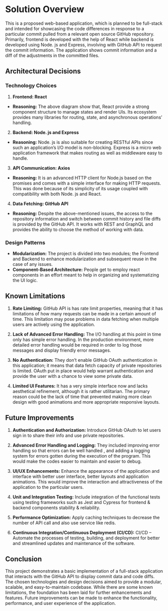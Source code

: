 # Solution Overview

This is a proposed web-based application, which is planned to be full-stack and intended for showcasing the code differences in response to a particular commit pulled from a relevant open source GitHub repository. Primarily, frontend is developed with the help of React while backend is developed using Node. js and Express, involving with GitHub API to request the commit information. The application shows commit information and a diff of the adjustments in the committed files.

## Architectural Decisions

### Technology Choices

1. **Frontend: React**
- **Reasoning:** The above diagram show that, React provide a strong component structure to manage states and render UIs. Its ecosystem provides many libraries for routing, state, and asynchronous operations’ handling.

2. **Backend: Node. js and Express**
- **Reasoning:** Node. js is also suitable for creating RESTful APIs since such an application’s I/O model is non-blocking. Express is a micro web application framework that makes routing as well as middleware easy to handle.

3. **API Communication: Axios**
- **Reasoning:** It is an advanced HTTP client for Node.js based on the promises and comes with a simple interface for making HTTP requests. This was done because of its simplicity of its usage coupled with compatibility with both Node. js and React.

4. **Data Fetching: GitHub API**
- **Reasoning:** Despite the above-mentioned issues, the access to the repository information and switch between commit history and file diffs is provided by the GitHub API. It works with REST and GraphQL and provides the ability to choose the method of working with data.

### Design Patterns

- **Modularization:** The project is divided into two modules; the Frontend and Backend to enhance modularization and subsequent reuse in the case of any issues.
- **Component-Based Architecture:** People get to employ react components in an effort meant to help in organizing and systematizing the UI logic.

## Known Limitations

1. **Rate Limiting:** GitHub API is has rate limit properties, meaning that it has limitations of how many requests can be made in a certain amount of time. This limitation may pose problems in data fetching when multiple users are actively using the application.

2. **Lack of Advanced Error Handling:** The I/O handling at this point in time only has simple error handling. In the production environment, more detailed error handling would be required in order to log those messages and display friendly error messages.

3. **No Authentication:** They don’t enable GitHub OAuth authentication in this application; it means that data fetch capacity of private repositories is limited. OAuth put in place would help warrant authentication and provide the user with a chance to view some private data.

4. **Limited UI Features:** It has a very simple interface now and lacks aesthetical refinement, although it is rather utilitarian. The primary reason could be the lack of time that prevented making more clean design with good animations and more appropriate responsive layouts.

## Future Improvements

1. **Authentication and Authorization:** Introduce GitHub OAuth to let users sign in to share their info and use private repositories.

2. **Advanced Error Handling and Logging:** They included improving error handling so that errors can be well handled , and adding a logging system for errors gotten during the execution of the program. This would make the codes easier to maintain and easier to debug.

3. **UI/UX Enhancements:** Enhance the appearance of the application and interface with better user interface, better layouts and application animations. This would improve the interaction and attractiveness of the application to the particular users.

4. **Unit and Integration Testing:** Include integration of the functional tests using testing frameworks such as Jest and Cypress for frontend & backend components stability & reliability.

5. **Performance Optimization:** Apply caching techniques to decrease the number of API call and also use service like redis.

6. **Continuous Integration/Continuous Deployment (CI/CD):** CI/CD – Automate the processes of testing, building, and deployment for better and streamlined updates and maintenance of the software.

## Conclusion

This project demonstrates a basic implementation of a full-stack application that interacts with the GitHub API to display commit data and code diffs. The chosen technologies and design decisions aimed to provide a modular, scalable, and easy-to-maintain codebase. While there are some known limitations, the foundation has been laid for further enhancements and features. Future improvements can be made to enhance the functionality, performance, and user experience of the application.
 
